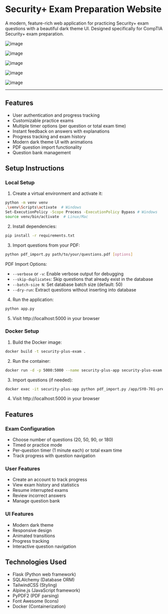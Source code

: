 # Security+ Exam Preparation Website

A modern, feature-rich web application for practicing Security+ exam questions with a beautiful dark theme UI. Designed specifically for CompTIA Security+ exam preparation.

![image](https://github.com/user-attachments/assets/9fa6a0c7-1c70-4953-bcc1-6b1444912781)

![image](https://github.com/user-attachments/assets/4bbee45a-f68a-4771-9ac2-fd64f0673612)

![image](https://github.com/user-attachments/assets/6f758554-b2ff-486a-8654-e1ca7b31242d)

![image](https://github.com/user-attachments/assets/29e74bc0-3836-415a-864d-a1bafdc5dcdc)

![image](https://github.com/user-attachments/assets/d01d5679-d988-4e34-a65f-96849ba18be4)


---


## Features

- User authentication and progress tracking
- Customizable practice exams
- Multiple timer options (per question or total exam time)
- Instant feedback on answers with explanations
- Progress tracking and exam history
- Modern dark theme UI with animations
- PDF question import functionality
- Question bank management

## Setup Instructions

### Local Setup

1. Create a virtual environment and activate it:
```bash
python -m venv venv
.\venv\Scripts\activate  # Windows
Set-ExecutionPolicy -Scope Process -ExecutionPolicy Bypass # Windows
source venv/bin/activate  # Linux/Mac
```

2. Install dependencies:
```bash
pip install -r requirements.txt
```

3. Import questions from your PDF:
```bash
python pdf_import.py path/to/your/questions.pdf [options]
```

PDF Import Options:
- `--verbose` or `-v`: Enable verbose output for debugging
- `--skip-duplicates`: Skip questions that already exist in the database
- `--batch-size N`: Set database batch size (default: 50)
- `--dry-run`: Extract questions without inserting into database

4. Run the application:
```bash
python app.py
```

5. Visit http://localhost:5000 in your browser

### Docker Setup

1. Build the Docker image:
```bash
docker build -t security-plus-exam .
```

2. Run the container:
```bash
docker run -d -p 5000:5000 --name security-plus-app security-plus-exam
```

3. Import questions (if needed):
```bash
docker exec -it security-plus-app python pdf_import.py /app/SY0-701-premium\ -\ converted.pdf
```

4. Visit http://localhost:5000 in your browser

## Features

### Exam Configuration
- Choose number of questions (20, 50, 90, or 180)
- Timed or practice mode
- Per-question timer (1 minute each) or total exam time
- Track progress with question navigation

### User Features
- Create an account to track progress
- View exam history and statistics
- Resume interrupted exams
- Review incorrect answers
- Manage question bank

### UI Features
- Modern dark theme
- Responsive design
- Animated transitions
- Progress tracking
- Interactive question navigation

## Technologies Used

- Flask (Python web framework)
- SQLAlchemy (Database ORM)
- TailwindCSS (Styling)
- Alpine.js (JavaScript framework)
- PyPDF2 (PDF parsing)
- Font Awesome (Icons)
- Docker (Containerization)
